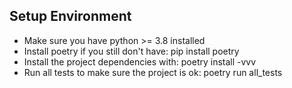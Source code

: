 ## Setup Environment

- Make sure you have python >= 3.8 installed
- Install poetry if you still don't have: pip install poetry
- Install the project dependencies with: poetry install -vvv
- Run all tests to make sure the project is ok: poetry run all_tests

